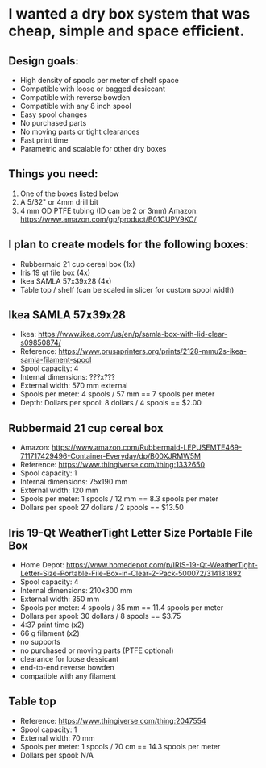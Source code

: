 # I wanted a dry box system that was cheap, simple and space efficient.

## Design goals:
- High density of spools per meter of shelf space
- Compatible with loose or bagged desiccant
- Compatible with reverse bowden
- Compatible with any 8 inch spool
- Easy spool changes
- No purchased parts
- No moving parts or tight clearances
- Fast print time
- Parametric and scalable for other dry boxes

## Things you need:

1. One of the boxes listed below
2. A 5/32" or 4mm drill bit
3. 4 mm OD PTFE tubing (ID can be 2 or 3mm)
    Amazon: https://www.amazon.com/gp/product/B01CUPV9KC/

## I plan to create models for the following boxes:
- Rubbermaid 21 cup cereal box (1x)
- Iris 19 qt file box (4x)
- Ikea SAMLA 57x39x28 (4x)
- Table top / shelf (can be scaled in slicer for custom spool width)

## Ikea SAMLA 57x39x28

- Ikea: https://www.ikea.com/us/en/p/samla-box-with-lid-clear-s09850874/
- Reference: https://www.prusaprinters.org/prints/2128-mmu2s-ikea-samla-filament-spool
- Spool capacity: 4
- Internal dimensions: ???x???
- External width: 570 mm external
- Spools per meter: 4 spools / 57 mm == 7 spools per meter
- Depth: Dollars per spool: 8 dollars / 4 spools == $2.00

## Rubbermaid 21 cup cereal box

- Amazon: https://www.amazon.com/Rubbermaid-LEPUSEMTE469-711717429496-Container-Everyday/dp/B00XJRMW5M
- Reference: https://www.thingiverse.com/thing:1332650
- Spool capacity: 1
- Internal dimensions: 75x190 mm
- External width: 120 mm
- Spools per meter: 1 spools / 12 mm == 8.3 spools per meter
- Dollars per spool: 27 dollars / 2 spools == $13.50

## Iris 19-Qt WeatherTight Letter Size Portable File Box

- Home Depot: https://www.homedepot.com/p/IRIS-19-Qt-WeatherTight-Letter-Size-Portable-File-Box-in-Clear-2-Pack-500072/314181892
- Spool capacity: 4
- Internal dimensions: 210x300 mm
- External width: 350 mm
- Spools per meter: 4 spools / 35 mm == 11.4 spools per meter
- Dollars per spool: 30 dollars / 8 spools == $3.75
- 4:37 print time (x2)
- 66 g filament (x2)
- no supports
- no purchased or moving parts (PTFE optional)
- clearance for loose dessicant
- end-to-end reverse bowden
- compatible with any filament

## Table top

- Reference: https://www.thingiverse.com/thing:2047554
- Spool capacity: 1
- External width: 70 mm
- Spools per meter: 1 spools / 70 cm == 14.3 spools per meter
- Dollars per spool: N/A
